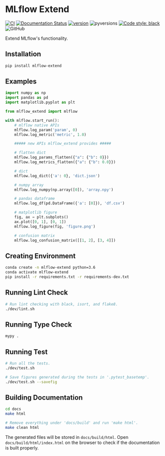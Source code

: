 # MLflow Extend

[![CI](https://github.com/harupy/mlflow-extend/workflows/CI/badge.svg?event=push)](https://github.com/harupy/mlflow-extend/actions?query=workflow%3ACI)
[![Documentation Status](https://readthedocs.org/projects/mlflow-extend/badge/?version=latest)](https://mlflow-extend.readthedocs.io/en/latest/?badge=latest)
[![version](https://img.shields.io/pypi/v/mlflow-extend?color=brightgreen)](https://pypi.org/project/mlflow-extend/)
![pyversions](https://img.shields.io/pypi/pyversions/mlflow-extend?color=brightgreen)
[![Code style: black](https://img.shields.io/badge/code%20style-black-000000.svg)](https://github.com/psf/black)
![GitHub](https://img.shields.io/github/license/harupy/mlflow-extend?color=brightgreen)

Extend MLflow's functionality.

## Installation

```bash
pip install mlflow-extend
```

## Examples

```python
import numpy as np
import pandas as pd
import matplotlib.pyplot as plt

from mlflow_extend import mlflow

with mlflow.start_run():
    # mlflow native APIs
    mlflow.log_param('param', 0)
    mlflow.log_metric('metric', 1.0)

    ##### new APIs mlflow_extend provides #####

    # flatten dict
    mlflow.log_params_flatten({"a": {"b": 0}})
    mlflow.log_metrics_flatten({"a": {"b": 0.0}})

    # dict
    mlflow.log_dict({'a': 0}, 'dict.json')

    # numpy array
    mlflow.log_numpy(np.array([0]), 'array.npy')

    # pandas dataframe
    mlflow.log_df(pd.DataFrame({'a': [0]}), 'df.csv')

    # matplotlib figure
    fig, ax = plt.subplots()
    ax.plot([0, 1], [0, 1])
    mlflow.log_figure(fig, 'figure.png')

    # confusion matrix
    mlflow.log_confusion_matrix([[1, 2], [3, 4]])
```

## Creating Environment

```bash
conda create -n mlflow-extend python=3.6
conda activate mlflow-extend
pip install -r requirements.txt -r requirements-dev.txt
```

## Running Lint Check

```bash
# Run lint checking with black, isort, and flake8.
./dev/lint.sh
```

## Running Type Check

```bash
mypy .
```

## Running Test

```bash
# Run all the tests.
./dev/test.sh

# Save figures generated during the tests in '.pytest_basetemp'.
./dev/test.sh --savefig
```

## Building Documentation

```bash
cd docs
make html

# Remove everything under 'docs/build' and run 'make html'.
make clean html
```

The generated files will be stored in `docs/build/html`. Open `docs/build/html/index.html` on the browser to check if the documentation is built properly.
